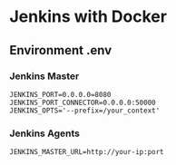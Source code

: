 # Jenkins with Docker

## Environment .env

### Jenkins Master

```
JENKINS_PORT=0.0.0.0=8080
JENKINS_PORT_CONNECTOR=0.0.0.0:50000
JENKINS_OPTS='--prefix=/your_context'
```

### Jenkins Agents

```
JENKINS_MASTER_URL=http://your-ip:port
```
